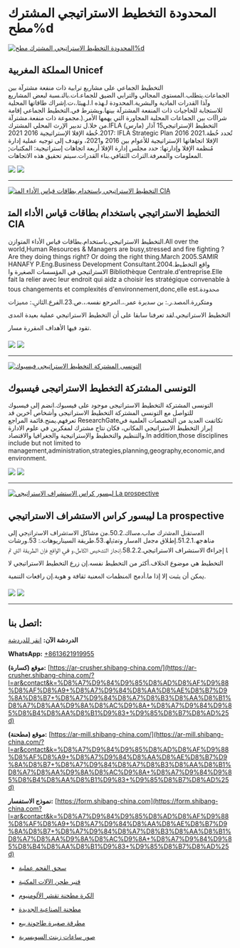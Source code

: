 # المحدودة التخطيط الاستراتيجي المشترك مطح%d

<a href="https://swt.shibang-china.com/?l=ar&img&k=%D8%A7%D9%84%D9%85%D8%AD%D8%AF%D9%88%D8%AF%D8%A9+%D8%A7%D9%84%D8%AA%D8%AE%D8%B7%D9%8A%D8%B7+%D8%A7%D9%84%D8%A7%D8%B3%D8%AA%D8%B1%D8%A7%D8%AA%D9%8A%D8%AC%D9%8A+%D8%A7%D9%84%D9%85%D8%B4%D8%AA%D8%B1%D9%83+%D9%85%D8%B7%D8%AD%25d" target="_blank">![المحدودة التخطيط الاستراتيجي المشترك مطح%d](http://static.shibang-china.com/all-800x300/1300.jpg)</a>

## المملكة المغربية Unicef
اﻟﺘﺨﻄﻴﻂ اﻟﺠﻤﺎﻋﻲ ﻋﻠﻰ ﻣﺸﺎرﻳﻊ ﺗﺮاﺑﻴﺔ ذات ﻣﻨﻔﻌﺔ ﻣﺸﺘﺮآﺔ ﺑﻴﻦ اﻟﺠﻤﺎﻋﺎت.ﻳﺘﻄﻠﺐ.اﻟﻤﺴﺘﻮى اﻟﻤﺠﺎﻟﻲ واﻟﺘﺮاﺑﻲ اﻟﻀﻴﻖ ﻟﻠﺠﻤﺎﻋ.ﺎت.ﺑﺎﻟﻨ.ﺴﺒﺔ ﻟﺒﻌﺾ اﻟﻤﺸﺎرﻳﻊ وآﺬا اﻟﻘﺪرات اﻟﻤﺎدﻳﺔ واﻟﺒﺸﺮﻳﺔ.اﻟﻤﺤﺪودة ﻟ.ﻬﺬﻩ ا.ﻟ.ﻬﻴﺌﺎ.،ت.إﺷﺮاك ﻃﺎﻗﺎﺗﻬﺎ اﻟﻤﺤﻠﻴﺔ ﻟﻼﺳﺘﺠﺎﺑﺔ ﻟﻠﺤﺎﺟﻴﺎت ذات اﻟﻤﻨﻔﻌﺔ اﻟﻤﺸﺘﺮآﺔ ﺑﻴﻨﻬﺎ.وﻳﺸﺘﺮط ﻓﻲ.اﻟﺘﺨﻄﻴﻂ اﻟﺠﻤﺎﻋﻲ إﻗﺎﻣﺔ ﺷﺮاآﺎت ﺑﻴﻦ اﻟﺠﻤﺎﻋﺎت اﻟﻤﺤﻠﻴﺔ اﻟﻤﺠﺎورة اﻟﺘﻲ ﻳﻬﻤﻬﺎ اﻷﻣﺮ.(.ﻣﺠﻤﻮﻋﺔ ذات ﻣﻨﻔﻌﺔ.ﻣﺸﺘﺮآﺔ ﻣﻦ ﺧﻼ.ل ﺗﺪﺑﻴﺮ اﻹرث اﻟﻤﺤﻠﻲ اﻟﻤﺸﺘﺮك.IFLA التخطيط الإستراتيجي15 آذار (مارس) 2017.خُطة الإفلا الإستراتيجية 2016 2021: IFLA Strategic Plan 2016 2021.تُحدد خُطة الإفلا اتجاهاتها الإستراتيجية للأعوام بين 2016 و2021، وتهدف إلى توجيه عملية إدارة مُنظمة الإفلا وإدارتها: حدد مجلس إدارة الإفلا أربعة اتجاهات إستراتيجية: المكتبات; المعلومات والمعرفة.التراث الثقافي.بناء القدرات.سيتم تحقيق هذه الاتجاهات.


<a href="https://whatsapp.shibangsoft.com/WhatsApp.php" target="_blank" title="WhatsApp">![](http://static.shibang-china.com/icon/whatsapp.png)</a> <a href="https://swt.shibang-china.com/?l=ar&icon&k=%D8%A7%D9%84%D9%85%D8%AD%D8%AF%D9%88%D8%AF%D8%A9+%D8%A7%D9%84%D8%AA%D8%AE%D8%B7%D9%8A%D8%B7+%D8%A7%D9%84%D8%A7%D8%B3%D8%AA%D8%B1%D8%A7%D8%AA%D9%8A%D8%AC%D9%8A+%D8%A7%D9%84%D9%85%D8%B4%D8%AA%D8%B1%D9%83+%D9%85%D8%B7%D8%AD%25d" target="_blank">![](http://static.shibang-china.com/icon/chat-ar.png)</a>

---

<a href="https://swt.shibang-china.com/?l=ar&img&k=%D8%A7%D9%84%D9%85%D8%AD%D8%AF%D9%88%D8%AF%D8%A9+%D8%A7%D9%84%D8%AA%D8%AE%D8%B7%D9%8A%D8%B7+%D8%A7%D9%84%D8%A7%D8%B3%D8%AA%D8%B1%D8%A7%D8%AA%D9%8A%D8%AC%D9%8A+%D8%A7%D9%84%D9%85%D8%B4%D8%AA%D8%B1%D9%83+%D9%85%D8%B7%D8%AD%25d" target="_blank">![اﻟﺘﺨﻄﻴﻂ اﻻﺳﺘﺮاﺗﻴﺠﻲ ﺑﺎﺳﺘﺨﺪام ﺑﻄﺎﻗﺎت ﻗﻴﺎس اﻷداء اﻟﻤﺘ CIA](http://static.shibang-china.com/all-800x300/36.jpg)</a>

## اﻟﺘﺨﻄﻴﻂ اﻻﺳﺘﺮاﺗﻴﺠﻲ ﺑﺎﺳﺘﺨﺪام ﺑﻄﺎﻗﺎت ﻗﻴﺎس اﻷداء اﻟﻤﺘ CIA
اﻟﺘﺨﻄﻴﻂ اﻻﺳﺘﺮاﺗﻴﺠﻲ.ﺑﺎﺳﺘﺨﺪام.ﺑﻄﺎﻗﺎت ﻗﻴﺎس اﻷداء اﻟﻤﺘﻮازن.All over the world,Human Resources &amp; Managers are busy,stressed and fire fighting ? Are they doing things right? Or doing the right thing.March 2005.SAMIR HANAFY P.Eng.Business Development Consultant.2004.ﻭﺍﻗﻊ ﺍﻟﺘﺨﻁﻴﻁ ﺍﻻﺴﺘﺭﺍﺘﻴﺠﻲ ﻓﻲ ﺍﻟﻤﺅﺴﺴﺎﺕ ﺍﻟﺼﻐﻴﺭﺓ ﻭﺍ Bibliothèque Centrale.d&#39;entreprise.Elle fait la relier avec leur endroit qui aidz a choisir les stratégique convenable à tous changements et complexités d&#39;environnement,donc,elle est.ﳏﺪﻭﺩﺓ ﻭﻣﺘﻜﺮﺭﺓ.ﺍﳌﺼﺪ.ﺭ.: ﺑﻦ ﺳﺪﻳﺮﺓ ﻋﻤﺮ.،.ﺍﳌﺮﺟﻊ ﻧﻔﺴﻪ.،.ﺹ.23.ﺍﻟﻔﺮﻉ.ﺍﻟﺜﺎﱐ.: ﳑﻴﺰﺍﺕ ﺍﻟﺘﺨﻄﻴﻂ ﺍﻻﺳﺘﺮﺍﺗﻴﺠﻲ.ﻟﻘﺪ ﺗﻌﺮﻓﻨﺎ ﺳﺎﺑﻘﺎ ﻋﻠﻰ ﺃﻥ ﺍﻟﺘﺨﻄﻴﻂ ﺍﻻﺳﺘﺮﺍﺗﻴﺠﻲ ﻋﻤﻠﻴﺔ ﺑﻌﻴﺪﺓ ﺍﳌﺪﻯ ﺗﻘﻮﺩ ﻓﻴﻬﺎ ﺍﻷﻫﺪﺍﻑ ﺍﳌﻘﺮﺭﺓ ﻣﺴﺎﺭ.


<a href="https://whatsapp.shibangsoft.com/WhatsApp.php" target="_blank" title="WhatsApp">![](http://static.shibang-china.com/icon/whatsapp.png)</a> <a href="https://swt.shibang-china.com/?l=ar&icon&k=%D8%A7%D9%84%D9%85%D8%AD%D8%AF%D9%88%D8%AF%D8%A9+%D8%A7%D9%84%D8%AA%D8%AE%D8%B7%D9%8A%D8%B7+%D8%A7%D9%84%D8%A7%D8%B3%D8%AA%D8%B1%D8%A7%D8%AA%D9%8A%D8%AC%D9%8A+%D8%A7%D9%84%D9%85%D8%B4%D8%AA%D8%B1%D9%83+%D9%85%D8%B7%D8%AD%25d" target="_blank">![](http://static.shibang-china.com/icon/chat-ar.png)</a>

---

<a href="https://swt.shibang-china.com/?l=ar&img&k=%D8%A7%D9%84%D9%85%D8%AD%D8%AF%D9%88%D8%AF%D8%A9+%D8%A7%D9%84%D8%AA%D8%AE%D8%B7%D9%8A%D8%B7+%D8%A7%D9%84%D8%A7%D8%B3%D8%AA%D8%B1%D8%A7%D8%AA%D9%8A%D8%AC%D9%8A+%D8%A7%D9%84%D9%85%D8%B4%D8%AA%D8%B1%D9%83+%D9%85%D8%B7%D8%AD%25d" target="_blank">![التونسى المشتركة التخطيط الاستراتيجى فيسبوك](http://static.shibang-china.com/all-800x300/598.jpg)</a>

## التونسى المشتركة التخطيط الاستراتيجى فيسبوك
التونسى المشتركة التخطيط الاستراتيجى موجود على فيسبوك.انضم إلى فيسبوك للتواصل مع التونسى المشتركة التخطيط الاستراتيجى وأشخاص آخرين قد تعرفهم.يمنح.قائمة المراجع ResearchGateتكاتفت العديد من التخصصات العلمية في إبراز التخطيط الاستراتيجي المكاني، فكان نتاج مشترك لمفكرين في علوم الادارة والتنظيم والتخطيط والإستراتيجية والجغرافيا والاقتصاد.In addition,those disciplines include but not limited to management,administration,strategies,planning,geography,economic,and environment.


<a href="https://whatsapp.shibangsoft.com/WhatsApp.php" target="_blank" title="WhatsApp">![](http://static.shibang-china.com/icon/whatsapp.png)</a> <a href="https://swt.shibang-china.com/?l=ar&icon&k=%D8%A7%D9%84%D9%85%D8%AD%D8%AF%D9%88%D8%AF%D8%A9+%D8%A7%D9%84%D8%AA%D8%AE%D8%B7%D9%8A%D8%B7+%D8%A7%D9%84%D8%A7%D8%B3%D8%AA%D8%B1%D8%A7%D8%AA%D9%8A%D8%AC%D9%8A+%D8%A7%D9%84%D9%85%D8%B4%D8%AA%D8%B1%D9%83+%D9%85%D8%B7%D8%AD%25d" target="_blank">![](http://static.shibang-china.com/icon/chat-ar.png)</a>

---

<a href="https://swt.shibang-china.com/?l=ar&img&k=%D8%A7%D9%84%D9%85%D8%AD%D8%AF%D9%88%D8%AF%D8%A9+%D8%A7%D9%84%D8%AA%D8%AE%D8%B7%D9%8A%D8%B7+%D8%A7%D9%84%D8%A7%D8%B3%D8%AA%D8%B1%D8%A7%D8%AA%D9%8A%D8%AC%D9%8A+%D8%A7%D9%84%D9%85%D8%B4%D8%AA%D8%B1%D9%83+%D9%85%D8%B7%D8%AD%25d" target="_blank">![ﻟﻴﺒﺴﻮر ﮐﺮاس اﻻﺳﺘﺸﺮاف اﻻﺳﺘﺮاﺗﻴﺠﻲ La prospective](http://static.shibang-china.com/all-800x300/1096.jpg)</a>

## ﻟﻴﺒﺴﻮر ﮐﺮاس اﻻﺳﺘﺸﺮاف اﻻﺳﺘﺮاﺗﻴﺠﻲ La prospective
اﻟﻣﺳﺗﻘﺑل اﻟﻣﺷﺗرك ﺻﻟب.ﻣﺳﻟك.50.2.ﻣن ﻣﺷﺎﮐل اﻻﺳﺗﺷراف اﻻﺳﺗراﺗﯾﺟﻲ إﻟﯽ ﻣﻧﺎھﺟﮫ.51.2.1.إطﻼق ﻣﺟﻣل اﻟﻣﺳﺎر وﺗﻣﺛﯾﻟﮫ.53.ﻃﺮﻳﻘﺔ اﻟﺴﻴﻨﺎرﻳﻮﻫﺎت.: 53.ورﺷﺎت اﻻﺳﺘﺸﺮاف اﻻﺳﺘﺮاﺗﻴﺠﻲ.58.2.2.إﻧﺟﺎز اﻟﺗﺷﺧﯾص اﻟﮐﺎﻣل.و ﰲ اﻟﻮاﻗﻊ ﻓﺈن اﻟﻄﺮﻳﻘﺔ اﻟﱵ ﰎ đﺎ إﺟﺮاء اﻟﺘﺨﻄﻴﻂ ﻫﻲ ﻣﻮﺿﻮع اﳋﻼف.أﮐﺜﺮ ﻣﻦ اﻟﺘﺨﻄﻴﻂ ﻧﻔﺴﻪ.إن زرع اﻟﺘﺨﻄﻴﻂ اﻻﺳﺘﺮاﺗﻴﺠﻲ ﻻ ﳝﮑﻦ أن ﻳﺜﺒﺖ إﻻ إذا ﻣﺎ.أدﻣﺞ اﳌﻨﻈﻤﺎت اﳌﻌﻨﻴﺔ ﺛﻘﺎﻓﺔ و ﻫﻮﻳﺔ.إن راﻓﻌﺎت اﻟﺘﻨﻤﻴﺔ.

<a href="https://whatsapp.shibangsoft.com/WhatsApp.php" target="_blank" title="WhatsApp">![](http://static.shibang-china.com/icon/whatsapp.png)</a> <a href="https://swt.shibang-china.com/?l=ar&icon&k=%D8%A7%D9%84%D9%85%D8%AD%D8%AF%D9%88%D8%AF%D8%A9+%D8%A7%D9%84%D8%AA%D8%AE%D8%B7%D9%8A%D8%B7+%D8%A7%D9%84%D8%A7%D8%B3%D8%AA%D8%B1%D8%A7%D8%AA%D9%8A%D8%AC%D9%8A+%D8%A7%D9%84%D9%85%D8%B4%D8%AA%D8%B1%D9%83+%D9%85%D8%B7%D8%AD%25d" target="_blank">![](http://static.shibang-china.com/icon/chat-ar.png)</a>

---
## اتصل بنا:

**الدردشة الآن:** [انقر للدردشة](https://swt.shibang-china.com?l=ar&contact&k=%D8%A7%D9%84%D9%85%D8%AD%D8%AF%D9%88%D8%AF%D8%A9+%D8%A7%D9%84%D8%AA%D8%AE%D8%B7%D9%8A%D8%B7+%D8%A7%D9%84%D8%A7%D8%B3%D8%AA%D8%B1%D8%A7%D8%AA%D9%8A%D8%AC%D9%8A+%D8%A7%D9%84%D9%85%D8%B4%D8%AA%D8%B1%D9%83+%D9%85%D8%B7%D8%AD%25d)

**WhatsApp:**  [+8613621919955](https://whatsapp.shibangsoft.com/WhatsApp.php)

**موقع (كسارة):** [https://ar-crusher.shibang-china.com/](https://ar-crusher.shibang-china.com/?l=ar&contact&k=%D8%A7%D9%84%D9%85%D8%AD%D8%AF%D9%88%D8%AF%D8%A9+%D8%A7%D9%84%D8%AA%D8%AE%D8%B7%D9%8A%D8%B7+%D8%A7%D9%84%D8%A7%D8%B3%D8%AA%D8%B1%D8%A7%D8%AA%D9%8A%D8%AC%D9%8A+%D8%A7%D9%84%D9%85%D8%B4%D8%AA%D8%B1%D9%83+%D9%85%D8%B7%D8%AD%25d)

**موقع (مطحنة):** [https://ar-mill.shibang-china.com/](https://ar-mill.shibang-china.com/?l=ar&contact&k=%D8%A7%D9%84%D9%85%D8%AD%D8%AF%D9%88%D8%AF%D8%A9+%D8%A7%D9%84%D8%AA%D8%AE%D8%B7%D9%8A%D8%B7+%D8%A7%D9%84%D8%A7%D8%B3%D8%AA%D8%B1%D8%A7%D8%AA%D9%8A%D8%AC%D9%8A+%D8%A7%D9%84%D9%85%D8%B4%D8%AA%D8%B1%D9%83+%D9%85%D8%B7%D8%AD%25d)

**نموذج الاستفسار:** [https://form.shibang-china.com](https://form.shibang-china.com?l=ar&contact&k=%D8%A7%D9%84%D9%85%D8%AD%D8%AF%D9%88%D8%AF%D8%A9+%D8%A7%D9%84%D8%AA%D8%AE%D8%B7%D9%8A%D8%B7+%D8%A7%D9%84%D8%A7%D8%B3%D8%AA%D8%B1%D8%A7%D8%AA%D9%8A%D8%AC%D9%8A+%D8%A7%D9%84%D9%85%D8%B4%D8%AA%D8%B1%D9%83+%D9%85%D8%B7%D8%AD%25d)

* [سحق الفحم عملية](../22/%D8%B3%D8%AD%D9%82%20%D8%A7%D9%84%D9%81%D8%AD%D9%85%20%D8%B9%D9%85%D9%84%D9%8A%D8%A9.md)

* [قنبر طحن الآلات المكنية](../23/%D9%82%D9%86%D8%A8%D8%B1%20%D8%B7%D8%AD%D9%86%20%D8%A7%D9%84%D8%A2%D9%84%D8%A7%D8%AA%20%D8%A7%D9%84%D9%85%D9%83%D9%86%D9%8A%D8%A9.md)

* [الكرة مطحنة تقشر الألومنيوم](../24/%D8%A7%D9%84%D9%83%D8%B1%D8%A9%20%D9%85%D8%B7%D8%AD%D9%86%D8%A9%20%D8%AA%D9%82%D8%B4%D8%B1%20%D8%A7%D9%84%D8%A3%D9%84%D9%88%D9%85%D9%86%D9%8A%D9%88%D9%85.md)

* [مطحنة الصناعية الجديدة](../21/%D9%85%D8%B7%D8%AD%D9%86%D8%A9%20%D8%A7%D9%84%D8%B5%D9%86%D8%A7%D8%B9%D9%8A%D8%A9%20%D8%A7%D9%84%D8%AC%D8%AF%D9%8A%D8%AF%D8%A9.md)

* [مطرقة صغيرة طاحونة بيع](../24/%D9%85%D8%B7%D8%B1%D9%82%D8%A9%20%D8%B5%D8%BA%D9%8A%D8%B1%D8%A9%20%D8%B7%D8%A7%D8%AD%D9%88%D9%86%D8%A9%20%D8%A8%D9%8A%D8%B9.md)

* [صور ساعات زينث السويسرية](../21/%D8%B5%D9%88%D8%B1%20%D8%B3%D8%A7%D8%B9%D8%A7%D8%AA%20%D8%B2%D9%8A%D9%86%D8%AB%20%D8%A7%D9%84%D8%B3%D9%88%D9%8A%D8%B3%D8%B1%D9%8A%D8%A9.md)